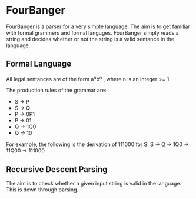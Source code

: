 # FourBanger

FourBanger is a parser for a very simple language. The aim is to get familiar with formal grammers and formal languges. FourBanger simply reads a string and decides whether or not the string is a valid sentance in the language.

## Formal Language

All legal sentances are of the form a<sup>n</sup>b<sup>n</sup>
, where n is an integer >= 1.

The production rules of the grammar are:

- S -> P
- S -> Q
- P -> 0P1
- P -> 01
- Q -> 1Q0
- Q -> 10

For example, the following is the derivation of 111000 for S:
S -> Q -> 1Q0 -> 11Q00 -> 111000

## Recursive Descent Parsing

The aim is to check whether a given input string is valid in the language. This is down through parsing.
